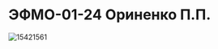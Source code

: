 # ЭФМО-01-24 Ориненко П.П.
![15421561](https://github.com/user-attachments/assets/78cf8bbe-1b43-4c43-9373-d6d86f585232)

